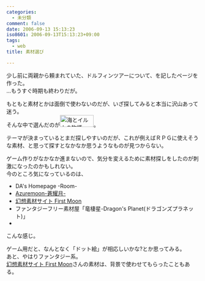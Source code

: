 ```yaml
---
categories:
  - 未分類
comment: false
date: 2006-09-13 15:13:23
iso8601: 2006-09-13T15:13:23+09:00
tags:
  - web
title: 素材選び

---
```


<div class="entry-body">
  <p>少し前に両親から頼まれていた、ドルフィンツアーについて、を記したページを作った。<br />
    …もうすぐ時期も終わりだが。</p>

  <p>もともと素材とかは面倒で使わないのだが、いざ探してみると本当に沢山あって迷う。<br />
    そんな中で選んだのが<a href="http://www.afs01.com"><img src="http://www.afs01.com/image/baner1.gif" border="0" width="88" height="31" alt="海とイルカの物語" /></a>。</p>

  <p>テーマが決まっているとまだ探しやすいのだが、これが例えばＲＰＧに使えそうな素材、と思って探すとなかなか思うようなものが見つからない。</p>

  <p>ゲーム作りがなかなか進まないので、気分を変えるために素材探しをしたのが刺激になったのかもしれない。<br />
    今のところ気になっているのは、</p>
  <ul>
    <li>DA's Homepage -Room-</li>
    <li><a href="http://www.ne.jp/asahi/azure/moon/">Azuremoon-蒼耀月-</a></li>
    <li><a href="http://www.first-moon.com/index.html">幻想素材サイト First Moon</a></li>
    <li>ファンタジーフリー素材屋「竜棲星-Dragon's Planet(ドラゴンズプラネット)」</li>
    <li></li>
  </ul>こんな感じ。

  <p>ゲーム用だと、なんとなく「ドット絵」が相応しいかな?とか思ってみる。<br />
    あと、やはりファンタジー系。<br /><a href="http://www.first-moon.com/index.html">幻想素材サイト First Moon</a>さんの素材は、背景で使わせてもらったこともある。</p>
</div>

